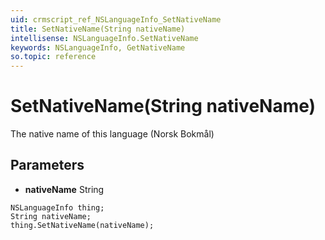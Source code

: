 ```yaml
---
uid: crmscript_ref_NSLanguageInfo_SetNativeName
title: SetNativeName(String nativeName)
intellisense: NSLanguageInfo.SetNativeName
keywords: NSLanguageInfo, GetNativeName
so.topic: reference
---
```


# SetNativeName(String nativeName)

The native name of this language (Norsk Bokmål)

## Parameters

* **nativeName** String

```crmscript
NSLanguageInfo thing;
String nativeName;
thing.SetNativeName(nativeName);
```

